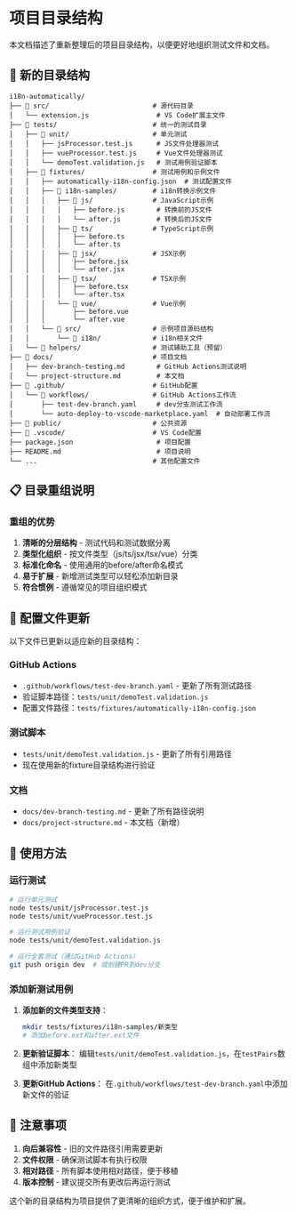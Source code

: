 # 项目目录结构

本文档描述了重新整理后的项目目录结构，以便更好地组织测试文件和文档。

## 📁 新的目录结构

```
i18n-automatically/
├── 📁 src/                          # 源代码目录
│   └── extension.js                 # VS Code扩展主文件
├── 📁 tests/                        # 统一的测试目录
│   ├── 📁 unit/                     # 单元测试
│   │   ├── jsProcessor.test.js      # JS文件处理器测试
│   │   ├── vueProcessor.test.js     # Vue文件处理器测试
│   │   └── demoTest.validation.js   # 测试用例验证脚本
│   ├── 📁 fixtures/                 # 测试用例和示例文件
│   │   ├── automatically-i18n-config.json  # 测试配置文件
│   │   ├── 📁 i18n-samples/         # i18n转换示例文件
│   │   │   ├── 📁 js/               # JavaScript示例
│   │   │   │   ├── before.js        # 转换前的JS文件
│   │   │   │   └── after.js         # 转换后的JS文件
│   │   │   ├── 📁 ts/               # TypeScript示例
│   │   │   │   ├── before.ts
│   │   │   │   └── after.ts
│   │   │   ├── 📁 jsx/              # JSX示例
│   │   │   │   ├── before.jsx
│   │   │   │   └── after.jsx
│   │   │   ├── 📁 tsx/              # TSX示例
│   │   │   │   ├── before.tsx
│   │   │   │   └── after.tsx
│   │   │   └── 📁 vue/              # Vue示例
│   │   │       ├── before.vue
│   │   │       └── after.vue
│   │   └── 📁 src/                  # 示例项目源码结构
│   │       └── 📁 i18n/             # i18n相关文件
│   └── 📁 helpers/                  # 测试辅助工具（预留）
├── 📁 docs/                         # 项目文档
│   ├── dev-branch-testing.md        # GitHub Actions测试说明
│   └── project-structure.md         # 本文档
├── 📁 .github/                      # GitHub配置
│   └── 📁 workflows/                # GitHub Actions工作流
│       ├── test-dev-branch.yaml     # dev分支测试工作流
│       └── auto-deploy-to-vscode-marketplace.yaml  # 自动部署工作流
├── 📁 public/                       # 公共资源
├── 📁 .vscode/                      # VS Code配置
├── package.json                     # 项目配置
├── README.md                        # 项目说明
└── ...                             # 其他配置文件
```

## 📋 目录重组说明

### 重组的优势

1. **清晰的分层结构** - 测试代码和测试数据分离
2. **类型化组织** - 按文件类型（js/ts/jsx/tsx/vue）分类
3. **标准化命名** - 使用通用的before/after命名模式
4. **易于扩展** - 新增测试类型可以轻松添加新目录
5. **符合惯例** - 遵循常见的项目组织模式

## 🔧 配置文件更新

以下文件已更新以适应新的目录结构：

### GitHub Actions

- `.github/workflows/test-dev-branch.yaml` - 更新了所有测试路径
- 验证脚本路径：`tests/unit/demoTest.validation.js`
- 配置文件路径：`tests/fixtures/automatically-i18n-config.json`

### 测试脚本

- `tests/unit/demoTest.validation.js` - 更新了所有引用路径
- 现在使用新的fixture目录结构进行验证

### 文档

- `docs/dev-branch-testing.md` - 更新了所有路径说明
- `docs/project-structure.md` - 本文档（新增）

## 🚀 使用方法

### 运行测试

```bash
# 运行单元测试
node tests/unit/jsProcessor.test.js
node tests/unit/vueProcessor.test.js

# 运行测试用例验证
node tests/unit/demoTest.validation.js

# 运行全套测试（通过GitHub Actions）
git push origin dev  # 或创建PR到dev分支
```

### 添加新测试用例

1. **添加新的文件类型支持**：

   ```bash
   mkdir tests/fixtures/i18n-samples/新类型
   # 添加before.ext和after.ext文件
   ```

2. **更新验证脚本**：
   编辑`tests/unit/demoTest.validation.js`，在`testPairs`数组中添加新类型

3. **更新GitHub Actions**：
   在`.github/workflows/test-dev-branch.yaml`中添加新文件的验证

## 📝 注意事项

1. **向后兼容性** - 旧的文件路径引用需要更新
2. **文件权限** - 确保测试脚本有执行权限
3. **相对路径** - 所有脚本使用相对路径，便于移植
4. **版本控制** - 建议提交所有更改后再运行测试

这个新的目录结构为项目提供了更清晰的组织方式，便于维护和扩展。
